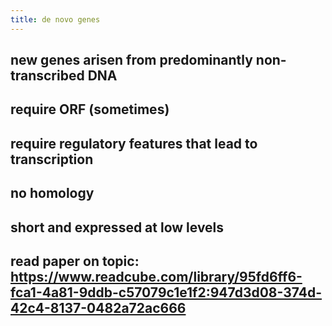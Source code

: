 ```yaml
---
title: de novo genes
---
```


## new genes arisen from predominantly non-transcribed DNA

## require ORF (sometimes)

## require regulatory features that lead to transcription

## no homology

## short and expressed at low levels

## 

## read paper on topic: https://www.readcube.com/library/95fd6ff6-fca1-4a81-9ddb-c57079c1e1f2:947d3d08-374d-42c4-8137-0482a72ac666
